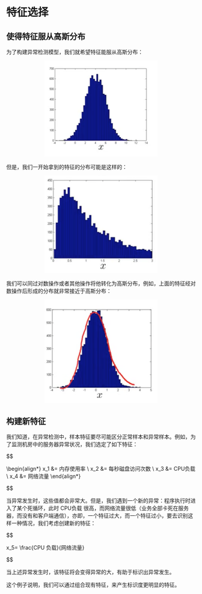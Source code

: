 特征选择
=========

使得特征服从高斯分布
------------------

为了构建异常检测模型，我们就希望特征能服从高斯分布：

<div style="text-align:center">
<img src="../attachments/希望的分布.png" width="300"></img>
</div>

但是，我们一开始拿到的特征的分布可能是这样的：

<div style="text-align:center">
<img src="../attachments/初始分布.png" width="300"></img>
</div>

我们可以同过对数操作或者其他操作将他转化为高斯分布，例如，上面的特征经对数操作后形成的分布就非常接近于高斯分布：

<div style="text-align:center">
<img src="../attachments/对数操作后的分布.png" width="300"></img>
</div>

构建新特征
-----------

我们知道，在异常检测中，样本特征要尽可能区分正常样本和异常样本。例如，为了监测机房中的服务器异常状况，我们选定了如下特征：

$$

\begin{align*}
x_1 &= 内存使用率 \\
x_2 &= 每秒磁盘访问次数 \\
x_3 &= CPU负载 \\
x_4 &= 网络流量
\end{align*}

$$

当异常发生时，这些值都会非常大。但是，我们遇到一个新的异常：程序执行时进入了某个死循环，此时 CPU负载 很高，而网络流量很低（业务全部卡死在服务器，而没有和客户端通信），亦即，一个特征过大，而一个特征过小，要去识别这样一种情况，我们考虑创建新的特征：

$$

x_5= \frac{CPU 负载}{网络流量}

$$

当上述异常发生时，该特征将会变得异常的大，有助于标识出异常发生。

这个例子说明，我们可以通过组合现有特征，来产生标识度更明显的特征。
